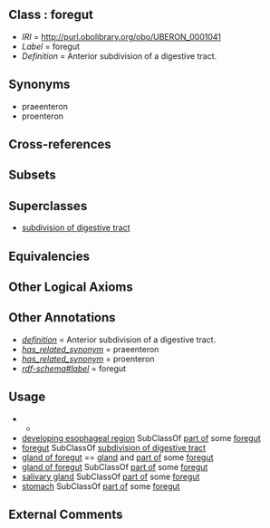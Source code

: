 
## Class : foregut

 * *IRI* = http://purl.obolibrary.org/obo/UBERON_0001041
 * *Label* = foregut
 * *Definition* = Anterior subdivision of a digestive tract.

## Synonyms

 * praeenteron
 * proenteron

## Cross-references


## Subsets


## Superclasses

 * [subdivision of digestive tract](../../UBERON/21/UBERON_0004921.md)

## Equivalencies


## Other Logical Axioms


## Other Annotations

 * *[definition](../../IAO/15/IAO_0000115.md)* = Anterior subdivision of a digestive tract.
 * *[has_related_synonym](../../ym/oboInOwl#hasRelatedSynonym.md)* = praeenteron
 * *[has_related_synonym](../../ym/oboInOwl#hasRelatedSynonym.md)* = proenteron
 * *[rdf-schema#label](../../el/rdf-schema#label.md)* = foregut

## Usage

 * -
 * [developing esophageal region](../../UBERON/43/UBERON_0009143.md) SubClassOf [part of](../../BFO/50/BFO_0000050.md) some [foregut](../../UBERON/41/UBERON_0001041.md)
 * [foregut](../../UBERON/41/UBERON_0001041.md) SubClassOf [subdivision of digestive tract](../../UBERON/21/UBERON_0004921.md)
 * [gland of foregut](../../UBERON/94/UBERON_0003294.md) == [gland](../../UBERON/30/UBERON_0002530.md) and [part of](../../BFO/50/BFO_0000050.md) some [foregut](../../UBERON/41/UBERON_0001041.md)
 * [gland of foregut](../../UBERON/94/UBERON_0003294.md) SubClassOf [part of](../../BFO/50/BFO_0000050.md) some [foregut](../../UBERON/41/UBERON_0001041.md)
 * [salivary gland](../../UBERON/44/UBERON_0001044.md) SubClassOf [part of](../../BFO/50/BFO_0000050.md) some [foregut](../../UBERON/41/UBERON_0001041.md)
 * [stomach](../../UBERON/45/UBERON_0000945.md) SubClassOf [part of](../../BFO/50/BFO_0000050.md) some [foregut](../../UBERON/41/UBERON_0001041.md)

## External Comments

